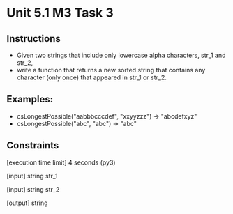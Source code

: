 # Unit 5.1 M3 Task 3

## Instructions
- Given two strings that include only lowercase alpha characters, str_1 and str_2, 
- write a function that returns a new sorted string that contains any character (only once) that appeared in str_1 or str_2.

## Examples:

- csLongestPossible("aabbbcccdef", "xxyyzzz") -> "abcdefxyz"
- csLongestPossible("abc", "abc") -> "abc"

## Constraints
[execution time limit] 4 seconds (py3)

[input] string str_1

[input] string str_2

[output] string